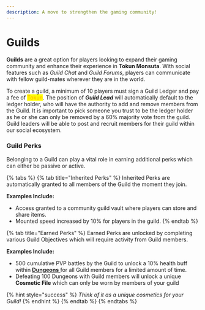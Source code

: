 ```yaml
---
description: A move to strengthen the gaming community!
---
```


# Guilds

**Guilds** are a great option for players looking to expand their gaming community and enhance their experience in **Tokun Monsuta**. With social features such as _Guild Chat_ and _Guild Forums_, players can communicate with fellow guild-mates wherever they are in the world.

To create a guild, a minimum of 10 players must sign a Guild Ledger and pay a fee of <mark style="color:orange;">Tokun</mark>. The position of _**Guild Lead**_ will automatically default to the ledger holder, who will have the authority to add and remove members from the Guild. It is important to pick someone you trust to be the ledger holder as he or she can only be removed by a 60% majority vote from the guild. Guild leaders will be able to post and recruit members for their guild within our social ecosystem.

### **Guild Perks**

Belonging to a Guild can play a vital role in earning additional perks which can either be passive or active.

{% tabs %}
{% tab title="Inherited Perks" %}
Inherited Perks are automatically granted to all members of the Guild the moment they join.&#x20;



**Examples Include:**

* Access granted to a community guild vault where players can store and share items.
* Mounted speed increased by 10% for players in the guild.
{% endtab %}

{% tab title="Earned Perks" %}
Earned Perks are unlocked by completing various Guild Objectives which will require activity from Guild members.



**Examples Include:**

* 500 cumulative PVP battles by the Guild to unlock a 10% health buff within [**Dungeons** ](dungeons.md#what-are-dungeons)for all Guild members for a limited amount of time.
* Defeating 100 Dungeons with Guild members will unlock a unique **Cosmetic File** which can only be worn by members of your guild

{% hint style="success" %}
_Think of it as a unique cosmetics for your Guild!_
{% endhint %}
{% endtab %}
{% endtabs %}


